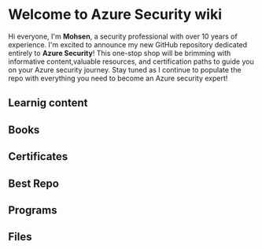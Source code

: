# Welcome to Azure Security wiki

Hi everyone, I'm **Mohsen**, a security professional with over 10 years of experience. I'm excited to announce my new GitHub repository dedicated entirely to **Azure Security**! This one-stop shop will be brimming with informative content,valuable resources, and certification paths to guide you on your Azure security journey. Stay tuned as I continue to populate the repo with everything you need to become an Azure security expert!



## Learnig content


## Books


## Certificates


## Best Repo


## Programs


## Files

